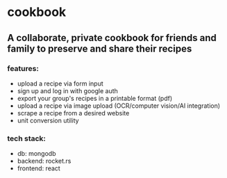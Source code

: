 # cookbook
## A collaborate, private cookbook for friends and family to preserve and share their recipes

### features:
* upload a recipe via form input
* sign up and log in with google auth
* export your group's recipes in a printable format (pdf)
* upload a recipe via image upload (OCR/computer vision/AI integration)
* scrape a recipe from a desired website
* unit conversion utility

### tech stack:
* db: mongodb
* backend: rocket.rs
* frontend: react